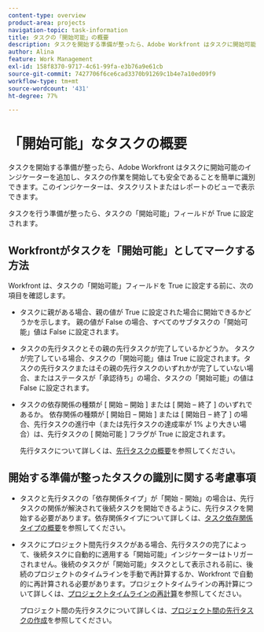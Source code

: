 ```yaml
---
content-type: overview
product-area: projects
navigation-topic: task-information
title: タスクの「開始可能」の概要
description: タスクを開始する準備が整ったら、Adobe Workfront はタスクに開始可能のインジケーターを追加し、タスクの作業を開始しても安全であることを簡単に識別できます。このインジケーターは、タスクリストまたはレポートのビューで表示できます。
author: Alina
feature: Work Management
exl-id: 158f8370-9717-4c61-99fa-e3b76a9e61cb
source-git-commit: 7427706f6ce6cad3370b91269c1b4e7a10ed09f9
workflow-type: tm+mt
source-wordcount: '431'
ht-degree: 77%

---
```


# 「開始可能」なタスクの概要

タスクを開始する準備が整ったら、Adobe Workfront はタスクに開始可能のインジケーターを追加し、タスクの作業を開始しても安全であることを簡単に識別できます。このインジケーターは、タスクリストまたはレポートのビューで表示できます。

タスクを行う準備が整ったら、タスクの「開始可能」フィールドが True に設定されます。

## Workfrontがタスクを「開始可能」としてマークする方法

Workfront は、タスクの「開始可能」フィールドを True に設定する前に、次の項目を確認します。

* タスクに親がある場合、親の値が True に設定された場合に開始できるかどうかを示します。 親の値が False の場合、すべてのサブタスクの「開始可能」値は False に設定されます。
* タスクの先行タスクとその親の先行タスクが完了しているかどうか。 タスクが完了している場合、タスクの「開始可能」値は True に設定されます。タスクの先行タスクまたはその親の先行タスクのいずれかが完了していない場合、またはステータスが「承認待ち」の場合、タスクの「開始可能」の値は False に設定されます。
* タスクの依存関係の種類が [ 開始 – 開始 ] または [ 開始 – 終了 ] のいずれであるか。 依存関係の種類が [ 開始日 – 開始 ] または [ 開始日 – 終了 ] の場合、先行タスクの進行中（または先行タスクの達成率が 1% より大きい場合）は、先行タスクの [ 開始可能 ] フラグが True に設定されます。

  先行タスクについて詳しくは、[先行タスクの概要](../../../manage-work/tasks/use-prdcssrs/predecessors-overview.md)を参照してください。

## 開始する準備が整ったタスクの識別に関する考慮事項

* タスクと先行タスクの「依存関係タイプ」が「開始 - 開始」の場合は、先行タスクの関係が解決されて後続タスクを開始できるように、先行タスクを開始する必要があります。依存関係タイプについて詳しくは、[タスク依存関係タイプの概要](../../../manage-work/tasks/use-prdcssrs/task-dependency-types.md)を参照してください。
* タスクにプロジェクト間先行タスクがある場合、先行タスクの完了によって、後続タスクに自動的に適用する「開始可能」インジケーターはトリガーされません。後続のタスクが「開始可能」タスクとして表示される前に、後続のプロジェクトのタイムラインを手動で再計算するか、Workfront で自動的に再計算される必要があります。プロジェクトタイムラインの再計算について詳しくは、[プロジェクトタイムラインの再計算](../../../manage-work/projects/manage-projects/recalculate-project-timeline.md)を参照してください。

  プロジェクト間の先行タスクについて詳しくは、[プロジェクト間の先行タスクの作成](../../../manage-work/tasks/use-prdcssrs/cross-project-predecessors.md)を参照してください。
